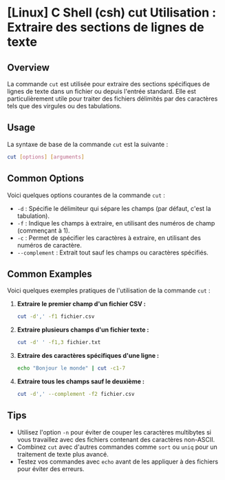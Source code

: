 # [Linux] C Shell (csh) cut Utilisation : Extraire des sections de lignes de texte

## Overview
La commande `cut` est utilisée pour extraire des sections spécifiques de lignes de texte dans un fichier ou depuis l'entrée standard. Elle est particulièrement utile pour traiter des fichiers délimités par des caractères tels que des virgules ou des tabulations.

## Usage
La syntaxe de base de la commande `cut` est la suivante :

```bash
cut [options] [arguments]
```

## Common Options
Voici quelques options courantes de la commande `cut` :

- `-d` : Spécifie le délimiteur qui sépare les champs (par défaut, c'est la tabulation).
- `-f` : Indique les champs à extraire, en utilisant des numéros de champ (commençant à 1).
- `-c` : Permet de spécifier les caractères à extraire, en utilisant des numéros de caractère.
- `--complement` : Extrait tout sauf les champs ou caractères spécifiés.

## Common Examples
Voici quelques exemples pratiques de l'utilisation de la commande `cut` :

1. **Extraire le premier champ d'un fichier CSV :**
   ```bash
   cut -d',' -f1 fichier.csv
   ```

2. **Extraire plusieurs champs d'un fichier texte :**
   ```bash
   cut -d' ' -f1,3 fichier.txt
   ```

3. **Extraire des caractères spécifiques d'une ligne :**
   ```bash
   echo "Bonjour le monde" | cut -c1-7
   ```

4. **Extraire tous les champs sauf le deuxième :**
   ```bash
   cut -d',' --complement -f2 fichier.csv
   ```

## Tips
- Utilisez l'option `-n` pour éviter de couper les caractères multibytes si vous travaillez avec des fichiers contenant des caractères non-ASCII.
- Combinez `cut` avec d'autres commandes comme `sort` ou `uniq` pour un traitement de texte plus avancé.
- Testez vos commandes avec `echo` avant de les appliquer à des fichiers pour éviter des erreurs.